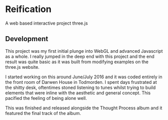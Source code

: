 # Reification

A web based interactive project three.js

## Development

This project was my first initial plunge into WebGL and advanced Javascript as a whole. I really jumped in the deep end with this project and the end result was quite basic as it was built from modifying examples on the three.js website.

I started working on this around June/July 2016 and it was coded entirely in the front room of Darwen House in Todmorden. I spent days frustrated at the shitty desk, oftentimes stoned listening to tunes whilst trying to build elements that were inline with the aesthetic and general concept. This pacified the feeling of being alone well.

This was finished and released alongside the Thought Process album and it featured the final track of the album.
